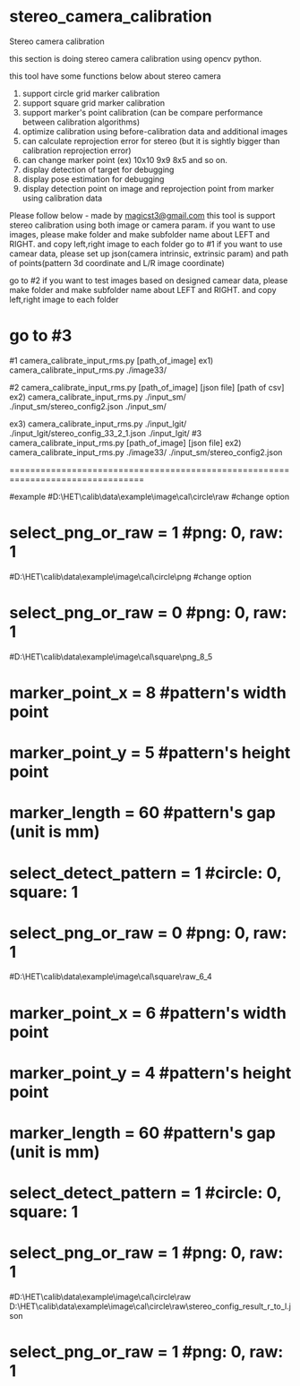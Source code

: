 # stereo_camera_calibration
Stereo camera calibration

this section is doing stereo camera calibration using opencv python.

this tool have some functions below about stereo camera 
1. support circle grid marker calibration
2. support square grid marker calibration
3. support marker's point calibration (can be compare performance between calibration algorithms)
4. optimize calibration using before-calibration data and additional images
5. can calculate reprojection error for stereo (but it is sightly bigger than calibration reprojection error)
6. can change marker point (ex) 10x10 9x9 8x5 and so on.
6. display detection of target for debugging
7. display pose estimation for debugging
8. display detection point on image and reprojection point from marker using calibration data


Please follow below - made by magicst3@gmail.com
this tool is support stereo calibration using both image or camera param.
if you want to use images,
please make folder and make subfolder name about LEFT and RIGHT. and copy left,right image to each folder
go to #1
if you want to use camear data,
please set up json(camera intrinsic, extrinsic param) and path of points(pattern 3d coordinate and L/R image coordinate)

go to #2
if you want to test images based on designed camear data,
please make folder and make subfolder name about LEFT and RIGHT. and copy left,right image to each folder

go to #3
================================================================================
#1   camera_calibrate_input_rms.py [path_of_image]
ex1) camera_calibrate_input_rms.py ./image33/

#2   camera_calibrate_input_rms.py [path_of_image] [json file] [path of csv]
ex2) camera_calibrate_input_rms.py ./input_sm/ ./input_sm/stereo_config2.json ./input_sm/

ex3) camera_calibrate_input_rms.py ./input_lgit/ ./input_lgit/stereo_config_33_2_1.json ./input_lgit/
#3   camera_calibrate_input_rms.py [path_of_image] [json file] 
ex2) camera_calibrate_input_rms.py ./image33/ ./input_sm/stereo_config2.json 

================================================================================



#example
#D:\HET\calib\data\example\image\cal\circle\raw
#change option
# select_png_or_raw       = 1                                #png: 0, raw: 1

#D:\HET\calib\data\example\image\cal\circle\png
#change option
# select_png_or_raw       = 0                                #png: 0, raw: 1

#D:\HET\calib\data\example\image\cal\square\png_8_5
# marker_point_x = 8     #pattern's width point
# marker_point_y = 5     #pattern's height point
# marker_length = 60      #pattern's gap (unit is mm)
# select_detect_pattern   = 1                                #circle: 0, square: 1
# select_png_or_raw       = 0                                #png: 0, raw: 1

#D:\HET\calib\data\example\image\cal\square\raw_6_4
# marker_point_x = 6     #pattern's width point
# marker_point_y = 4     #pattern's height point
# marker_length = 60      #pattern's gap (unit is mm)
# select_detect_pattern   = 1                                #circle: 0, square: 1
# select_png_or_raw       = 1                                #png: 0, raw: 1

#D:\HET\calib\data\example\image\cal\circle\raw D:\HET\calib\data\example\image\cal\circle\raw\stereo_config_result_r_to_l.json
# select_png_or_raw       = 1                                #png: 0, raw: 1

